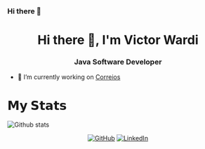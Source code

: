 ### Hi there 👋

<link rel="stylesheet" href="https://cdn.jsdelivr.net/gh/konpa/devicon@master/devicon.min.css">


<h1 align="center">Hi there 👋, I'm Victor Wardi</h1>
<h3 align="center">Java Software Developer</h3>

- 🔭 I’m currently working on [Correios](http://www.correios.com.br)

# 𝗠𝘆 𝗦𝘁𝗮𝘁𝘀

![Github stats](https://github-readme-stats.vercel.app/api?username=victorwardi&show_icons=true&hide_border=true)


<p align="center">
	<a href="https://github.com/victorwardi" target="_blank"><img src="https://img.shields.io/github/followers/terrytangyuan.svg?label=GitHub&style=social" alt="GitHub"></a>
	<a href="https://www.linkedin.com/in/victorwardi" target="_blank"><img src="https://img.shields.io/badge/LinkedIn--_.svg?style=social&logo=linkedin" alt="LinkedIn"></a>

</p>


<!--
**victorwardi/victorwardi** is a ✨ _special_ ✨ repository because its `README.md` (this file) appears on your GitHub profile.

Here are some ideas to get you started:

- 🔭 I’m currently working on ...
- 🌱 I’m currently learning ...
- 👯 I’m looking to collaborate on ...
- 🤔 I’m looking for help with ...
- 💬 Ask me about ...
- 📫 How to reach me: ...
- 😄 Pronouns: ...
- ⚡ Fun fact: ...
-->
